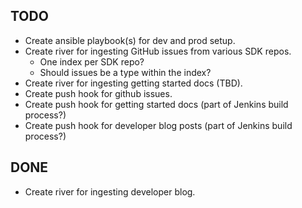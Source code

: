 ## TODO
* Create ansible playbook(s) for dev and prod setup. 
* Create river for ingesting GitHub issues from various SDK repos.
  - One index per SDK repo?
  - Should issues be a type within the index?
* Create river for ingesting getting started docs (TBD).
* Create push hook for github issues.
* Create push hook for getting started docs (part of Jenkins build process?)
* Create push hook for developer blog posts (part of Jenkins build process?)
 
## DONE
* Create river for ingesting developer blog.
